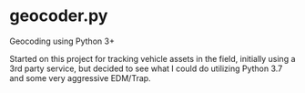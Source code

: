 # geocoder.py
Geocoding using Python 3+

Started on this project for tracking vehicle assets in the field, initially using a 3rd party service, but decided to see what I could do utilizing Python 3.7 and some very aggressive EDM/Trap. 
